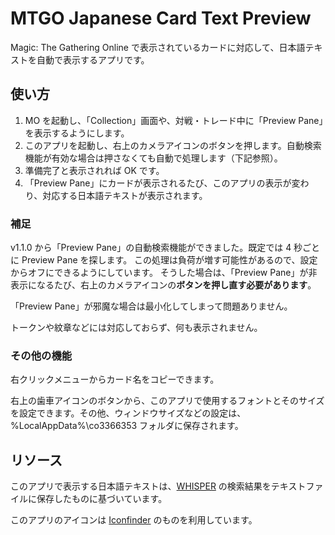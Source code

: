 # MTGO Japanese Card Text Preview
Magic: The Gathering Online で表示されているカードに対応して、日本語テキストを自動で表示するアプリです。

## 使い方
1. MO を起動し、「Collection」画面や、対戦・トレード中に「Preview Pane」を表示するようにします。
2. このアプリを起動し、右上のカメラアイコンのボタンを押します。自動検索機能が有効な場合は押さなくても自動で処理します（下記参照）。
3. 準備完了と表示されれば OK です。
4. 「Preview Pane」にカードが表示されるたび、このアプリの表示が変わり、対応する日本語テキストが表示されます。

### 補足
v1.1.0 から「Preview Pane」の自動検索機能ができました。既定では 4 秒ごとに Preview Pane を探します。
この処理は負荷が増す可能性があるので、設定からオフにできるようにしています。
そうした場合は、「Preview Pane」が非表示になるたび、右上のカメラアイコンの**ボタンを押し直す必要があります**。

「Preview Pane」が邪魔な場合は最小化してしまって問題ありません。

トークンや紋章などには対応しておらず、何も表示されません。

### その他の機能
右クリックメニューからカード名をコピーできます。

右上の歯車アイコンのボタンから、このアプリで使用するフォントとそのサイズを設定できます。その他、ウィンドウサイズなどの設定は、%LocalAppData%\co3366353 フォルダに保存されます。

## リソース
このアプリで表示する日本語テキストは、[WHISPER](http://whisper.wisdom-guild.net/) の検索結果をテキストファイルに保存したものに基づいています。

このアプリのアイコンは [Iconfinder](https://www.iconfinder.com/icons/6000/book_dictionary_learn_school_translate_icon#size=128) のものを利用しています。